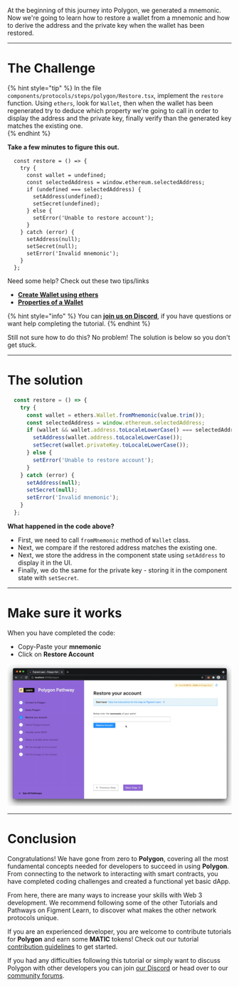 At the beginning of this journey into Polygon, we generated a mnemonic. Now we're going to learn how to restore a wallet from a mnemonic and how to derive the address and the private key when the wallet has been restored.

-------------------------------------

# The Challenge

{% hint style="tip" %}
In the file `components/protocols/steps/polygon/Restore.tsx`, implement the `restore` function. Using `ethers`, look for `Wallet`, then when the wallet has been regenerated try to deduce which property we're going to call in order to display the address and the private key, finally verify than the generated key matches the existing one.   
{% endhint %}

**Take a few minutes to figure this out.**

```tsx
  const restore = () => {
    try {
      const wallet = undefined;
      const selectedAddress = window.ethereum.selectedAddress;
      if (undefined === selectedAddress) {
        setAddress(undefined);
        setSecret(undefined);
      } else {
        setError('Unable to restore account');
      }
    } catch (error) {
      setAddress(null);
      setSecret(null);
      setError('Invalid mnemonic');
    }
  };
```

Need some help? Check out these two tips/links  
* [**Create Wallet using ethers**](https://docs.ethers.io/v5/api/signer/#Wallet) 
* [**Properties of a Wallet**](https://docs.ethers.io/v5/api/signer/#Wallet--properties) 

{% hint style="info" %}
You can [**join us on Discord**](https://discord.gg/fszyM7K), if you have questions or want help completing the tutorial.
{% endhint %}

Still not sure how to do this? No problem! The solution is below so you don't get stuck.

-------------------------------------

# The solution

```javascript
  const restore = () => {
    try {
      const wallet = ethers.Wallet.fromMnemonic(value.trim());
      const selectedAddress = window.ethereum.selectedAddress;
      if (wallet && wallet.address.toLocaleLowerCase() === selectedAddress) {
        setAddress(wallet.address.toLocaleLowerCase());
        setSecret(wallet.privateKey.toLocaleLowerCase());
      } else {
        setError('Unable to restore account');
      }
    } catch (error) {
      setAddress(null);
      setSecret(null);
      setError('Invalid mnemonic');
    }
  };
```

**What happened in the code above?**

* First, we need to call `fromMnemonic` method of `Wallet` class.
* Next, we compare if the restored address matches the existing one.
* Next, we store the address in the component state using `setAddress` to display it in the UI.
* Finally, we do the same for the private key - storing it in the component state with `setSecret`.

-------------------------------------

# Make sure it works

When you have completed the code:
* Copy-Paste your **mnemonic**
* Click on **Restore Account**

![](../../../.gitbook/assets/pathways/polygon/polygon-restore.gif)

-------------------------------------

# Conclusion


Congratulations! We have gone from zero to **Polygon**, covering all the most fundamental concepts needed for developers to succeed in using **Polygon**. From connecting to the network to interacting with smart contracts, you have completed coding challenges and created a functional yet basic dApp.   

From here, there are many ways to increase your skills with Web 3 development. We recommend following some of the other Tutorials and Pathways on Figment Learn, to discover what makes the other network protocols unique.

If you are an experienced developer, you are welcome to contribute tutorials for **Polygon** and earn some **MATIC** tokens! Check out our tutorial [contribution guidelines](../../../other/tutorial-guidelines/) to get started.

If you had any difficulties following this tutorial or simply want to discuss Polygon with other developers you can join [our Discord](https://discord.gg/fszyM7K) or head over to our [community forums](https://community.figment.io).
